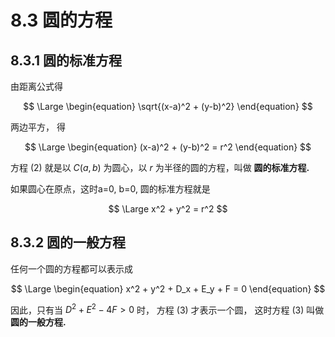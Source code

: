 # 8.3 圆的方程

## 8.3.1 圆的标准方程

由距离公式得

$$
\Large
\begin{equation}
\sqrt{(x-a)^2 + (y-b)^2}
\end{equation}
$$

两边平方， 得

$$
\Large
\begin{equation}
(x-a)^2 + (y-b)^2 = r^2
\end{equation}
$$

方程 (2) 就是以 $C(a,b)$ 为圆心，以 $r$ 为半径的圆的方程，叫做 **圆的标准方程.**

如果圆心在原点，这时a=0, b=0, 圆的标准方程就是

$$
\Large
x^2 + y^2 = r^2
$$

## 8.3.2 圆的一般方程

任何一个圆的方程都可以表示成

$$
\Large
\begin{equation}
x^2 + y^2 + D_x + E_y + F = 0
\end{equation}
$$

因此，只有当 $D^2 + E^2 - 4F \gt 0$ 时， 方程 (3) 才表示一个圆， 这时方程 (3) 叫做 **圆的一般方程.**



